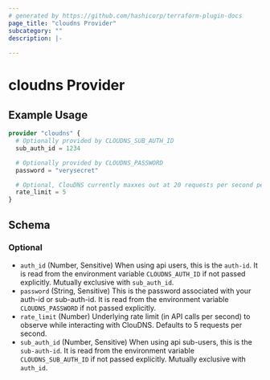 ```yaml
---
# generated by https://github.com/hashicorp/terraform-plugin-docs
page_title: "cloudns Provider"
subcategory: ""
description: |-
  
---
```


# cloudns Provider



## Example Usage

```terraform
provider "cloudns" {
  # Optionally provided by CLOUDNS_SUB_AUTH_ID
  sub_auth_id = 1234

  # Optionally provided by CLOUDNS_PASSWORD
  password = "verysecret"

  # Optional, ClouDNS currently maxxes out at 20 requests per second per ip. Defaults to 5.
  rate_limit = 5
}
```

<!-- schema generated by tfplugindocs -->
## Schema

### Optional

- `auth_id` (Number, Sensitive) When using api users, this is the `auth-id`. It is read from the environment variable `CLOUDNS_AUTH_ID` if not passed explicitly. Mutually exclusive with `sub_auth_id`.
- `password` (String, Sensitive) This is the password associated with your auth-id or sub-auth-id. It is read from the environment variable `CLOUDNS_PASSWORD` if not passed explicitly.
- `rate_limit` (Number) Underlying rate limit (in API calls per second) to observe while interacting with ClouDNS. Defaults to 5 requests per second.
- `sub_auth_id` (Number, Sensitive) When using api sub-users, this is the `sub-auth-id`. It is read from the environment variable `CLOUDNS_SUB_AUTH_ID` if not passed explicitly. Mutually exclusive with `auth_id`.
